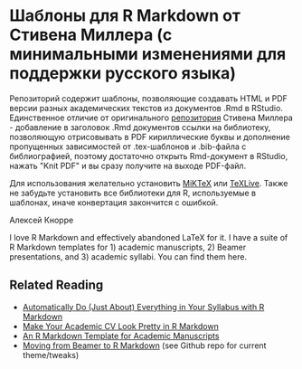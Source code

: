Шаблоны для R Markdown от Стивена Миллера (с минимальными изменениями для поддержки русского языка)
============================

Репозиторий содержит шаблоны, позволяющие создавать HTML и PDF версии разных академических текстов из документов .Rmd в RStudio. Единственное отличие от оригинального [репозитория](https://github.com/svmiller/svm-r-markdown-templates) Стивена Миллера - добавление в заголовок .Rmd документов ссылки на библиотеку, позволяющую отрисовывать в PDF кириллические буквы и дополнение пропущенных зависимостей от .tex-шаблонов и .bib-файла с библиографией, поэтому достаточно открыть Rmd-документ в RStudio, нажать "Knit PDF" и вы сразу получите на выходе PDF-файл.

Для использования желательно установить [MiKTeX](https://miktex.org/) или [TeXLive](https://www.tug.org/texlive/).
Также не забудьте установить все библиотеки для R, используемые в шаблонах, иначе конвертация закончится с ошибкой.

Алексей Кнорре


I love R Markdown and effectively abandoned LaTeX for it. I have a suite of R Markdown templates for 1) academic manuscripts, 2) Beamer presentations, and 3) academic syllabi. You can find them here.
 
## Related Reading

- [Automatically Do (Just About) Everything in Your Syllabus with R Markdown](http://svmiller.com/blog/2016/07/r-markdown-syllabus/)
- [Make Your Academic CV Look Pretty in R Markdown](http://svmiller.com/blog/2016/03/svm-r-markdown-cv/)
- [An R Markdown Template for Academic Manuscripts](http://svmiller.com/blog/2016/02/svm-r-markdown-manuscript/)
- [Moving from Beamer to R Markdown](http://svmiller.com/blog/2015/02/moving-from-beamer-to-r-markdown/) (see Github repo for current theme/tweaks)

